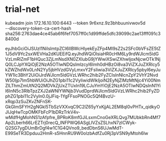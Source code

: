 # trial-net

kubeadm join 172.16.10.100:6443 --token 9r6xnz.9z3bhbuunivwov5d \
        --discovery-token-ca-cert-hash sha256:2763dae4ce45ab6f6fef7057ff0c1d99ffde5dfc39099c2ae13fff091c38400d 

eyJhbGciOiJSUzI1NiIsImtpZCI6IlBWcHIyekEyZFp4Ml9sZ2s2SFc0bVFsZE5tZ1J5dV9Yc2sxWEVHa2dKUEEifQ.eyJhdWQiOlsiaHR0cHM6Ly9rdWJlcm5ldGVzLmRlZmF1bHQuc3ZjLmNsdXN0ZXIubG9jYWwiXSwiZXhwIjoxNjcwOTk1NjQ0LCJpYXQiOjE2NzA5OTIwNDQsImlzcyI6Imh0dHBzOi8va3ViZXJuZXRlcy5kZWZhdWx0LnN2Yy5jbHVzdGVyLmxvY2FsIiwia3ViZXJuZXRlcy5pbyI6eyJuYW1lc3BhY2UiOiJrdWJlcm5ldGVzLWRhc2hib2FyZCIsInNlcnZpY2VhY2NvdW50Ijp7Im5hbWUiOiJhZG1pbi11c2VyIiwidWlkIjoiN2EyNjZlMzMtNjc4Yi00NmZlLThmZmUtN2Q2MDVkZjUxZTUxIn19LCJuYmYiOjE2NzA5OTIwNDQsInN1YiI6InN5c3RlbTpzZXJ2aWNlYWNjb3VudDprdWJlcm5ldGVzLWRhc2hib2FyZDphZG1pbi11c2VyIn0.0jJFiq-1YgFFsoPNOGc5Qf4BvzU-xRqp3zSuZKvZNFnSK-GkGImSFYH2gNGkl5TbSzVXXvqC9C2lZ65yYxKjjAL2EM8qI0vPHTx_qidkyOJIJqHwTcpOMKFbFcP1bDRzTrkV4v-wMdfHgMohNS1zAfpfre_BPRoK8mfGJiLsxmCnoGeXRLQvg7MUbkbRn4Mf7Ap2Lberh66LrEZTrj0recQ_INFPWQ6ASgLIVZsZSLhxN7zICWyk-Q2SG7ygDUmBrDgf4w1C1G4QVno9_bedDbnS6UJwMdT-E99SeTR3Dpduu2HmR-s5HnnRU9W0olzbAdfZu0Rj3pVSN9yMtoh6lw